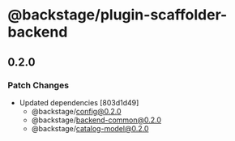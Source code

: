 # @backstage/plugin-scaffolder-backend

## 0.2.0

### Patch Changes

- Updated dependencies [803d1d49]
  - @backstage/config@0.2.0
  - @backstage/backend-common@0.2.0
  - @backstage/catalog-model@0.2.0
